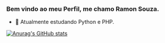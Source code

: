 ### Bem vindo ao meu Perfil, me chamo Ramon Souza.

- 🌱 Atualmente estudando Python e PHP.

[![Anurag's GitHub stats](https://github-readme-stats.vercel.app/api?username=Ramonsouzadasilva&theme=tokyonight)](https://github.com/Ramonsouzadasilva/github-readme-stats)
